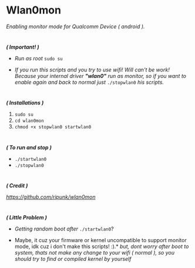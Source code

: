 # Wlan0mon
*Enabling monitor mode for Qualcomm Device ( android ).*
#
#
***( Important! )***

- *Run as root* ```sudo su```

- *If you run this scripts and you try to use wifi! 
Will can't be work! 
Because your internal driver **"wlan0"** run as monitor, 
so if you want to enable again and back to normal 
just* ```./stopwlan0``` *his scripts.*
#
***( Installations )***

1. ```sudo su```
2. ```cd wlan0mon```
3. ```chmod +x stopwlan0 startwlan0```
#
***( To run and stop )***
 
- ```./startwlan0```
- ```./stopwlan0``` 
#
***( Credit )***

*https://github.com/ripunk/wlan0mon*
#
***( Little Problem )***

- *Getting random boot after* ```./startwlan0```?
* Maybe, it cuz your firmware or kernel uncompatible to support monitor mode, idk cuz i don't make this scripts! :).* 
*but, dont worry after boot to system, thats not make any change to your wifi ( normal ), so you should try to find or compiled kernel by yourself*
